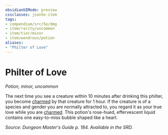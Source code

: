 ```yaml
---
obsidianUIMode: preview
cssclasses: json5e-item
tags:
- compendium/src/5e/dmg
- item/rarity/uncommon
- item/tier/minor
- item/wondrous/potion
aliases: 
- "Philter of Love"
---
```

# Philter of Love
*Potion, minor, uncommon*  


The next time you see a creature within 10 minutes after drinking this philter, you become [charmed](rules/conditions.md#charmed) by that creature for 1 hour. If the creature is of a species and gender you are normally attracted to, you regard it as your true love while you are [charmed](rules/conditions.md#charmed). This potion's rose-hued, effervescent liquid contains one easy-to-miss bubble shaped like a heart.

*Source: Dungeon Master's Guide p. 184. Available in the SRD.*